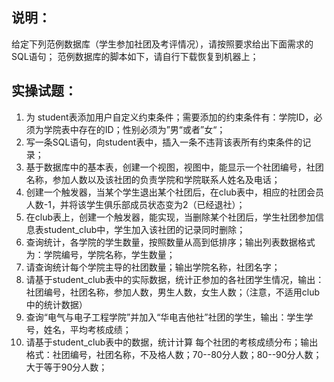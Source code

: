 <!--
 * @Descripttion: 
 * @version: 
 * @Author: 王远昭
 * @Date: 2022-10-12 20:22:30
 * @LastEditors: 王远昭
 * @LastEditTime: 2022-10-12 20:26:15
-->
## 说明：
 
 给定下列范例数据库（学生参加社团及考评情况），请按照要求给出下面需求的SQL语句；
 范例数据库的脚本如下，请自行下载恢复到机器上；
  
## 实操试题：
1. 为 student表添加用户自定义约束条件；需要添加的约束条件有：学院ID，必须为学院表中存在的ID；性别必须为”男“或者”女“；
2. 写一条SQL语句，向student表中，插入一条不违背该表所有约束条件的记录；
3. 基于数据库中的基本表，创建一个视图，视图中，能显示一个社团编号，社团名称，参加人数以及该社团的负责学院和学院联系人姓名及电话；
4. 创建一个触发器，当某个学生退出某个社团后，在club表中，相应的社团会员人数-1，并将该学生俱乐部成员状态变为2（已经退社）；
5. 在club表上，创建一个触发器，能实现，当删除某个社团后，学生社团参加信息表student_club中，学生加入该社团的记录同时删除；
6. 查询统计，各学院的学生数量，按照数量从高到低排序；输出列表数据格式为：学院编号，学院名称，学生数量；
7. 请查询统计每个学院主导的社团数量；输出学院名称，社团名字；
8. 请基于student_club表中的实际数据，统计正参加的各社团学生情况，输出：社团编号，社团名称，参加人数，男生人数，女生人数；（注意，不适用club中的统计数据）
9. 查询“电气与电子工程学院”并加入“华电吉他社”社团的学生，输出：学生学号，姓名，平均考核成绩；
10. 请基于student_club表中的数据，统计计算 每个社团的考核成绩分布；输出格式：社团编号，社团名称，不及格人数；70--80分人数；80--90分人数；大于等于90分人数；
